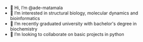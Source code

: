 - 👋 Hi, I’m @ade-matamala
- 👀 I’m interested in structural biology, molecular dynamics and bioinformatics
- 🌱 I’m recently graduated university with bachelor's degree in biochemistry
- 💞️ I’m looking to collaborate on basic projects in python

<!---
ade-matamala/ade-matamala is a ✨ special ✨ repository because its `README.md` (this file) appears on your GitHub profile.
You can click the Preview link to take a look at your changes.
--->
